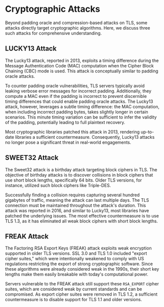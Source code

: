 # Cryptographic Attacks

Beyond padding oracle and compression-based attacks on TLS, some attacks directly target cryptographic algorithms. Here, we discuss three such attacks for comprehensive understanding.

## LUCKY13 Attack

The Lucky13 attack, reported in 2013, exploits a timing difference during the Message Authentication Code (MAC) computation when the Cipher Block Chaining (CBC) mode is used. This attack is conceptually similar to padding oracle attacks.

To counter padding oracle vulnerabilities, TLS servers typically avoid leaking verbose error messages for incorrect padding. Additionally, they compute a MAC even if the padding is incorrect to prevent discernible timing differences that could enable padding oracle attacks. The Lucky13 attack, however, leverages a subtle timing difference: the MAC computation, when including incorrect padding bytes, takes slightly longer in certain scenarios. This minute timing variation can be sufficient to infer the validity of the padding, potentially leading to full plaintext recovery.

Most cryptographic libraries patched this attack in 2013, rendering up-to-date libraries a sufficient countermeasure. Consequently, Lucky13 attacks no longer pose a significant threat in real-world engagements.

## SWEET32 Attack

The Sweet32 attack is a birthday attack targeting block ciphers in TLS. The objective of birthday attacks is to discover collisions in block ciphers that use short block lengths, specifically 64 bits. Older TLS versions, for instance, utilized such block ciphers like Triple-DES.

Successfully finding a collision requires capturing several hundred gigabytes of traffic, meaning the attack can last multiple days. The TLS connection must be maintained throughout the attack's duration. This attack was reported in 2016, and similar to Lucky13, most libraries have patched the underlying issues. The most effective countermeasure is to use TLS 1.3, as it has eliminated all weak block ciphers with short block lengths.

## FREAK Attack

The Factoring RSA Export Keys (FREAK) attack exploits weak encryption supported in older TLS versions. SSL 3.0 and TLS 1.0 included "export cipher suites," which were intentionally weakened to comply with US regulations restricting the export of strong cryptographic software. Since these algorithms were already considered weak in the 1990s, their short key lengths make them easily breakable with today's computational power.

Servers vulnerable to the FREAK attack still support these `RSA_EXPORT` cipher suites, which are considered weak by current standards and can be compromised. As export cipher suites were removed in TLS 1.2, a sufficient countermeasure is to disable support for TLS 1.1 and older versions.
